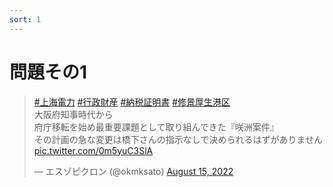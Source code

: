 ```yaml
---
sort: 1
---
```


# 問題その1  

<blockquote class="twitter-tweet"><p lang="ja" dir="ltr"><a href="https://twitter.com/hashtag/%E4%B8%8A%E6%B5%B7%E9%9B%BB%E5%8A%9B?src=hash&amp;ref_src=twsrc%5Etfw">#上海電力</a> <a href="https://twitter.com/hashtag/%E8%A1%8C%E6%94%BF%E8%B2%A1%E7%94%A3?src=hash&amp;ref_src=twsrc%5Etfw">#行政財産</a> <a href="https://twitter.com/hashtag/%E7%B4%8D%E7%A8%8E%E8%A8%BC%E6%98%8E%E6%9B%B8?src=hash&amp;ref_src=twsrc%5Etfw">#納税証明書</a> <a href="https://twitter.com/hashtag/%E4%BF%AE%E6%99%AF%E5%8E%9A%E7%94%9F%E6%B8%AF%E5%8C%BA?src=hash&amp;ref_src=twsrc%5Etfw">#修景厚生港区</a><br>大阪府知事時代から<br>府庁移転を始め最重要課題として取り組んできた『咲洲案件』<br>その計画の急な変更は橋下さんの指示なしで決められるはずがありません <a href="https://t.co/0m5yuC3SlA">pic.twitter.com/0m5yuC3SlA</a></p>&mdash; エスゾピクロン (@okmksato) <a href="https://twitter.com/okmksato/status/1559007259262275584?ref_src=twsrc%5Etfw">August 15, 2022</a></blockquote> <script async src="https://platform.twitter.com/widgets.js" charset="utf-8"></script>
